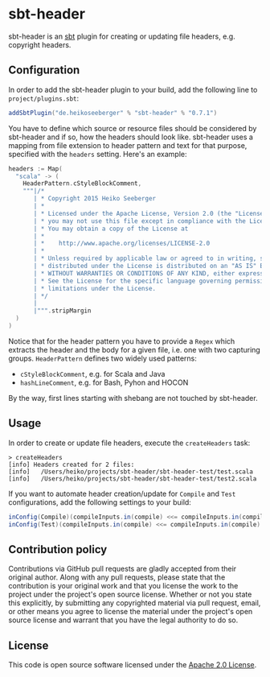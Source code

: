 # sbt-header #

sbt-header is an [sbt](http://www.scala-sbt.org) plugin for creating or updating file headers, e.g. copyright headers.

## Configuration

In order to add the sbt-header plugin to your build, add the following line to `project/plugins.sbt`:

``` scala
addSbtPlugin("de.heikoseeberger" % "sbt-header" % "0.7.1")
```

You have to define which source or resource files should be considered by sbt-header and if so, how the headers should look like. sbt-header uses a mapping from file extension to header pattern and text for that purpose, specified with the `headers` setting. Here's an example:

``` scala
headers := Map(
  "scala" -> (
    HeaderPattern.cStyleBlockComment,
    """|/*
       | * Copyright 2015 Heiko Seeberger
       | *
       | * Licensed under the Apache License, Version 2.0 (the "License");
       | * you may not use this file except in compliance with the License.
       | * You may obtain a copy of the License at
       | *
       | *    http://www.apache.org/licenses/LICENSE-2.0
       | *
       | * Unless required by applicable law or agreed to in writing, software
       | * distributed under the License is distributed on an "AS IS" BASIS,
       | * WITHOUT WARRANTIES OR CONDITIONS OF ANY KIND, either express or implied.
       | * See the License for the specific language governing permissions and
       | * limitations under the License.
       | */
       |
       |""".stripMargin
  )
)
```

Notice that for the header pattern you have to provide a `Regex` which extracts the header and the body for a given file, i.e. one with two capturing groups. `HeaderPattern` defines two widely used patterns:
- `cStyleBlockComment`, e.g. for Scala and Java
- `hashLineComment`, e.g. for Bash, Pyhon and HOCON

By the way, first lines starting with shebang are not touched by sbt-header.

## Usage

In order to create or update file headers, execute the `createHeaders` task:

```
> createHeaders
[info] Headers created for 2 files:
[info]   /Users/heiko/projects/sbt-header/sbt-header-test/test.scala
[info]   /Users/heiko/projects/sbt-header/sbt-header-test/test2.scala
```

If you want to automate header creation/update for `Compile` and `Test` configurations, add the following settings to your build:

``` scala
inConfig(Compile)(compileInputs.in(compile) <<= compileInputs.in(compile).dependsOn(createHeaders.in(compile)))
inConfig(Test)(compileInputs.in(compile) <<= compileInputs.in(compile).dependsOn(createHeaders.in(compile)))
```

## Contribution policy ##

Contributions via GitHub pull requests are gladly accepted from their original author. Along with any pull requests, please state that the contribution is your original work and that you license the work to the project under the project's open source license. Whether or not you state this explicitly, by submitting any copyrighted material via pull request, email, or other means you agree to license the material under the project's open source license and warrant that you have the legal authority to do so.

## License ##

This code is open source software licensed under the [Apache 2.0 License]("http://www.apache.org/licenses/LICENSE-2.0.html").
